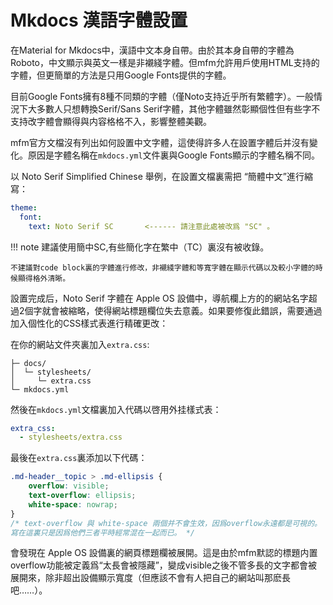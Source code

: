 # Mkdocs 漢語字體設置

在Material for Mkdocs中，漢語中文本身自帶。由於其本身自帶的字體為 Roboto，中文顯示與英文一樣是非襯綫字體。但mfm允許用戶使用HTML支持的字體，但更簡單的方法是只用Google Fonts提供的字體。

目前Google Fonts擁有8種不同類的字體（僅Noto支持近乎所有繁體字）。一般情況下大多數人只想轉換Serif/Sans Serif字體，其他字體雖然彰顯個性但有些字不支持改字體會顯得與内容格格不入，影響整體美觀。

mfm官方文檔沒有列出如何設置中文字體，這使得許多人在設置字體后并沒有變化。原因是字體名稱在`mkdocs.yml`文件裏與Google Fonts顯示的字體名稱不同。

以 Noto Serif Simplified Chinese 舉例，在設置文檔裏需把 “簡體中文”進行縮寫：

``` yaml
theme:
  font:
    text: Noto Serif SC       <------ 請注意此處被改爲 "SC" 。
```

!!! note
    建議使用簡中SC,有些簡化字在繁中（TC）裏沒有被收錄。

    不建議對code block裏的字體進行修改，非襯綫字體和等寬字體在顯示代碼以及較小字體的時候顯得格外清晰。

設置完成后，Noto Serif 字體在 Apple OS 設備中，導航欄上方的的網站名字超過2個字就會被縮略，使得網站標題欄位失去意義。如果要修復此錯誤，需要通過加入個性化的CSS樣式表進行精確更改：

在你的網站文件夾裏加入`extra.css`:

```
├─ docs/
│  └─ stylesheets/
│     └─ extra.css
└─ mkdocs.yml
```

然後在`mkdocs.yml`文檔裏加入代碼以啓用外挂樣式表：

```yaml
extra_css:
  - stylesheets/extra.css
```

最後在`extra.css`裏添加以下代碼：

``` CSS
.md-header__topic > .md-ellipsis {
    overflow: visible;
    text-overflow: ellipsis; 
    white-space: nowrap; 
}
/* text-overflow 與 white-space 兩個并不會生效，因爲overflow永遠都是可視的。
寫在這裏只是因爲他們三者平時經常混在一起而已。 */

```    

會發現在 Apple OS 設備裏的網頁標題欄被展開。這是由於mfm默認的標題内置overflow功能被定義爲“太長會被隱藏”，變成visible之後不管多長的文字都會被展開來，除非超出設備顯示寬度（但應該不會有人把自己的網站叫那麽長吧……）。